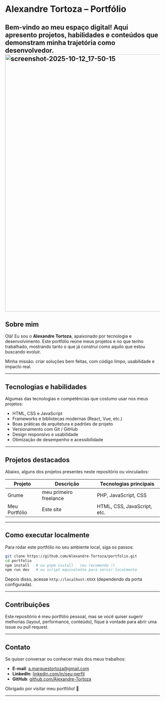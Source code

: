 # Alexandre Tortoza – Portfólio

Bem-vindo ao meu espaço digital! Aqui apresento projetos, habilidades e conteúdos que demonstram minha trajetória como desenvolvedor.
<img width="1822" height="835" alt="screenshot-2025-10-12_17-50-15" src="https://github.com/user-attachments/assets/6568210e-2ee9-4ab2-a163-7bdabc9ebd50" />
---

## Sobre mim

Olá! Eu sou o **Alexandre Tortoza**, apaixonado por tecnologia e desenvolvimento. Este portfólio reúne meus projetos e no que tenho trabalhado, mostrando tanto o que já construí como aquilo que estou buscando evoluir.

Minha missão: criar soluções bem feitas, com código limpo, usabilidade e impacto real.

---

## Tecnologias e habilidades

Algumas das tecnologias e competências que costumo usar nos meus projetos:

* HTML, CSS e JavaScript
* Frameworks e bibliotecas modernas (React, Vue, etc.)
* Boas práticas de arquitetura e padrões de projeto
* Versionamento com Git / GitHub
* Design responsivo e usabilidade
* Otimização de desempenho e acessibilidade

---

## Projetos destacados

Abaixo, alguns dos projetos presentes neste repositório ou vinculados:

| Projeto       | Descrição               | Tecnologias principais      |
| ------------- | ----------------------- | --------------------------- |
| Grume         | meu primeiro freelance  | PHP, JavaScript, CSS        |
| Meu Portfólio | Este site               | HTML, CSS, JavaScript, etc. |

---

## Como executar localmente

Para rodar este portfólio no seu ambiente local, siga os passos:

```bash
git clone https://github.com/Alexandre-Tortoza/portfolio.git  
cd portfolio  
npm install   # ou pnpm install   (eu recomendo !)
npm run dev   # ou script equivalente para servir localmente  
```

Depois disso, acesse `http://localhost:XXXX` (dependendo da porta configurada).

---

## Contribuições

Este repositório é meu portfólio pessoal, mas se você quiser sugerir melhorias (layout, performance, conteúdo), fique à vontade para abrir uma issue ou pull request.

---

## Contato

Se quiser conversar ou conhecer mais dos meus trabalhos:

* **E-mail**: [a.marquestortoza@gmail.com](mailto:a.marquestortoza@gmail.com)
* **LinkedIn**: [linkedin.com/in/seu-perfil](https://www.linkedin.com/in/alexmrqr/)
* **GitHub**: [github.com/Alexandre-Tortoza](https://github.com/Alexandre-Tortoza)

Obrigado por visitar meu portfólio! 🙌

---
